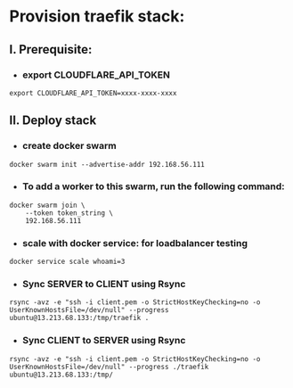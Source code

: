 # Provision traefik stack:

## I. Prerequisite:

- ### export CLOUDFLARE_API_TOKEN
```
export CLOUDFLARE_API_TOKEN=xxxx-xxxx-xxxx
```

## II. Deploy stack
- ### create docker swarm
```
docker swarm init --advertise-addr 192.168.56.111
```

- ### To add a worker to this swarm, run the following command:
```
docker swarm join \
    --token token_string \
    192.168.56.111
```

- ### scale with docker service: for loadbalancer testing
```
docker service scale whoami=3
```

- ### Sync SERVER to CLIENT using Rsync

```
rsync -avz -e "ssh -i client.pem -o StrictHostKeyChecking=no -o UserKnownHostsFile=/dev/null" --progress ubuntu@13.213.68.133:/tmp/traefik .
```

- ### Sync CLIENT to SERVER using Rsync

```
rsync -avz -e "ssh -i client.pem -o StrictHostKeyChecking=no -o UserKnownHostsFile=/dev/null" --progress ./traefik ubuntu@13.213.68.133:/tmp/
```